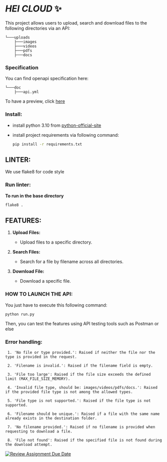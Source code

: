 # _HEI CLOUD_ :sparkles:

This project allows users to upload, search and download files to the following directories via an API: 

```plaintext
└───uploads
    ├───images
    ├───videos
    ├───pdfs
    ├───docs 
```

### Specification
You can find openapi specification here:

```tree
└───doc
    ├───api.yml
```

To have a preview, click [here](https://petstore.swagger.io/?url=https://raw.githubusercontent.com/hei-school/cc-hei-hub-banc-devon/feature/python/doc/api.yml#/)

### Install: 
* install python 3.10 from [python-official-site](https://python.org)
* install project requirements via following command:

  ```bash
  pip install -r requirements.txt
  ```
## LINTER: 
We use flake8 for code style

### Run linter:
**To run in the base directory**
   ```bash
   flake8 .
   ```
## FEATURES:

1. **Upload Files:**
   - Upload files to a specific directory.

2. **Search Files:**
   - Search for a file by filename across all directories.

3. **Download File:**
   - Download a specific file.

### HOW TO LAUNCH THE API: 
You just have to execute this following command:

```bash
python run.py
```

Then, you can test the features using API testing tools such as Postman or else

### Error handling:

```plaintext
 1. 'No file or type provided.': Raised if neither the file nor the type is provided in the request.

 2. 'Filename is invalid.': Raised if the filename field is empty.

 3. 'File too large': Raised if the file size exceeds the defined limit (MAX_FILE_SIZE_MEMORY).

 4. 'Invalid file type, should be: images/videos/pdfs/docs.': Raised if the provided file type is not among the allowed types.

 5. 'File type is not supported.': Raised if the file type is not supported.

 6. 'Filename should be unique.': Raised if a file with the same name already exists in the destination folder.

 7. 'No filename provided.': Raised if no filename is provided when requesting to download a file.

 8. 'File not found': Raised if the specified file is not found during the download attempt.
```

[![Review Assignment Due Date](https://classroom.github.com/assets/deadline-readme-button-24ddc0f5d75046c5622901739e7c5dd533143b0c8e959d652212380cedb1ea36.svg)](https://classroom.github.com/a/wTBA-Etm)
